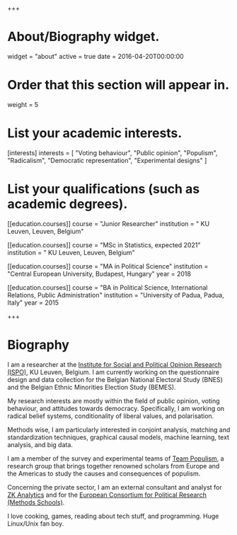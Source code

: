+++
# About/Biography widget.
widget = "about"
active = true
date = 2016-04-20T00:00:00

# Order that this section will appear in.
weight = 5

# List your academic interests.
[interests]
  interests = [
    "Voting behaviour",
    "Public opinion", 
    "Populism",
    "Radicalism",
    "Democratic representation", 
    "Experimental designs"
  ]

# List your qualifications (such as academic degrees).
[[education.courses]]
  course = "Junior Researcher"
  institution = " KU Leuven, Leuven, Belgium"

[[education.courses]]
  course = "MSc in Statistics, expected 2021"
  institution = " KU Leuven, Leuven, Belgium"

[[education.courses]]
  course = "MA in Political Science"
  institution = "Central European University, Budapest, Hungary"
  year = 2018

[[education.courses]]
  course = "BA in Political Science, International Relations, Public Administration"
  institution = "University of Padua, Padua, Italy"
  year = 2015 
 
+++

# Biography

I am a researcher at the [Institute for Social and Political Opinion Research (ISPO)](https://soc.kuleuven.be/ceso/ispo), KU Leuven, Belgium. I am currently working on the questionnaire design and data collection for the Belgian National Electoral Study (BNES) and the Belgian Ethnic Minorities Election Study (BEMES).

My research interests are mostly within the field of public opinion, voting behaviour, and attitudes towards democracy. Specifically, I am working on radical belief systems, conditionality of liberal values, and polarisation. 

Methods wise, I am particularly interested in conjoint analysis, matching and standardization techniques, graphical causal models, machine learning, text analysis, and big data. 

I am a member of the survey and experimental teams of [Team Populism](http://www.teampopulism.com/), a research group that brings together renowned scholars from Europe and the Americas to study the causes and consequences of populism.

Concerning the private sector, I am an external consultant and analyst for [ZK Analytics](http://www.zkanalytics.com/) and for the [European Consortium for Political Research (Methods Schools)](https://ecpr.eu/Events/EventTypeDetails.aspx?EventTypeID=5). 

I love cooking, games, reading about tech stuff, and programming. Huge Linux/Unix fan boy.
